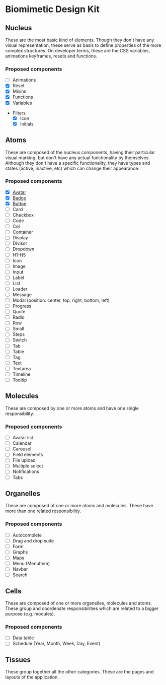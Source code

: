 # Biomimetic Design Kit

## Nucleus

These are the most basic kind of elements. Though they don't have any visual representation, these serve as basis to define properties of the more complex structures. On developer terms, these are the CSS variables, animations keyframes, resets and functions.

### Proposed components

- [ ] Animations
- [x] Reset
- [x] Mixins
- [x] Functions
- [x] Variables
- Filters
  - [x] Icon
  - [x] Initials

## Atoms

These are composed of the nucleus components, having their particular visual marking, but don't have any actual functionality by themselves. Although they don't have a specific functionality, they have types and states (active, inactive, etc) which can change their appearance.

### Proposed components

- [x] [Avatar](https://github.com/olavoasantos/bmd-vue/tree/master/src/components/atoms/Avatar)
- [x] [Badge](https://github.com/olavoasantos/bmd-vue/tree/master/src/components/atoms/Badge)
- [x] [Button](https://github.com/olavoasantos/bmd-vue/tree/master/src/components/atoms/Button)
- [ ] Card
- [ ] Checkbox
- [ ] Code
- [ ] Col
- [ ] Container
- [ ] Display
- [ ] Divisor
- [ ] Dropdown
- [ ] H1-H5
- [ ] Icon
- [ ] Image
- [ ] Input
- [ ] Label
- [ ] List
- [ ] Loader
- [ ] Message
- [ ] Modal (position: center, top, right, bottom, left)
- [ ] Progress
- [ ] Quote
- [ ] Radio
- [ ] Row
- [ ] Small
- [ ] Steps
- [ ] Switch
- [ ] Tab
- [ ] Table
- [ ] Tag
- [ ] Text
- [ ] Textarea
- [ ] Timeline
- [ ] Tooltip

## Molecules

These are composed by one or more atoms and have one single responsibility.

### Proposed components

- [ ] Avatar list
- [ ] Calendar
- [ ] Carousel
- [ ] Field elements
- [ ] File upload
- [ ] Multiple select
- [ ] Notifications
- [ ] Tabs

## Organelles

These are composed of one or more atoms and molecules. These have more than one related responsibility.

### Proposed components

- [ ] Autocomplete
- [ ] Drag and drop suite
- [ ] Form
- [ ] Graphs
- [ ] Maps
- [ ] Menu (MenuItem)
- [ ] Navbar
- [ ] Search

## Cells

These are composed of one or more organelles, molecules and atoms. These group and coordenate responsibilities which are related to a bigger purpose (e.g. modules).

### Proposed components

- [ ] Data table
- [ ] Schedule (Year, Month, Week, Day, Event)

## Tissues

These group together all the other categories. These are the pages and layouts of the application.
